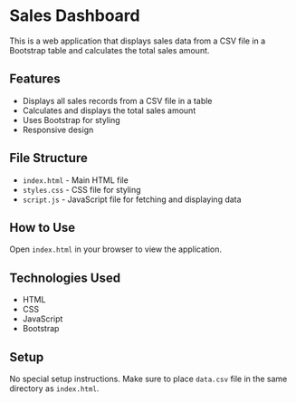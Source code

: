 # Sales Dashboard

This is a web application that displays sales data from a CSV file in a Bootstrap table and calculates the total sales amount.

## Features

- Displays all sales records from a CSV file in a table
- Calculates and displays the total sales amount
- Uses Bootstrap for styling
- Responsive design

## File Structure

- `index.html` - Main HTML file
- `styles.css` - CSS file for styling
- `script.js` - JavaScript file for fetching and displaying data

## How to Use

Open `index.html` in your browser to view the application.

## Technologies Used

- HTML
- CSS
- JavaScript
- Bootstrap

## Setup

No special setup instructions. Make sure to place `data.csv` file in the same directory as `index.html`.